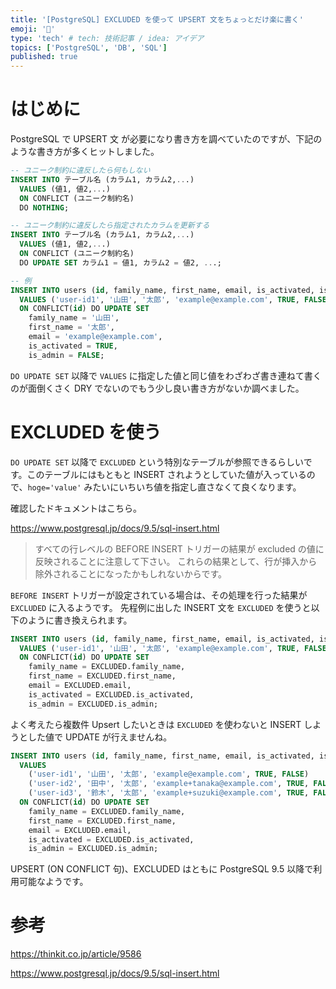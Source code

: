 ```yaml
---
title: '[PostgreSQL] EXCLUDED を使って UPSERT 文をちょっとだけ楽に書く'
emoji: '🐘'
type: 'tech' # tech: 技術記事 / idea: アイデア
topics: ['PostgreSQL', 'DB', 'SQL']
published: true
---
```


# はじめに

PostgreSQL で UPSERT 文 が必要になり書き方を調べていたのですが、下記のような書き方が多くヒットしました。

```sql
-- ユニーク制約に違反したら何もしない
INSERT INTO テーブル名 (カラム1, カラム2,...)
  VALUES (値1, 値2,...)
  ON CONFLICT (ユニーク制約名)
  DO NOTHING;

-- ユニーク制約に違反したら指定されたカラムを更新する
INSERT INTO テーブル名 (カラム1, カラム2,...)
  VALUES (値1, 値2,...)
  ON CONFLICT (ユニーク制約名)
  DO UPDATE SET カラム1 = 値1, カラム2 = 値2, ...;

-- 例
INSERT INTO users (id, family_name, first_name, email, is_activated, is_admin)
  VALUES ('user-id1', '山田', '太郎', 'example@example.com', TRUE, FALSE)
  ON CONFLICT(id) DO UPDATE SET
    family_name = '山田',
    first_name = '太郎',
    email = 'example@example.com',
    is_activated = TRUE,
    is_admin = FALSE;
```

`DO UPDATE SET` 以降で `VALUES` に指定した値と同じ値をわざわざ書き連ねて書くのが面倒くさく DRY でないのでもう少し良い書き方がないか調べました。

# EXCLUDED を使う

`DO UPDATE SET` 以降で `EXCLUDED` という特別なテーブルが参照できるらしいです。このテーブルにはもともと INSERT されようとしていた値が入っているので、`hoge='value'` みたいにいちいち値を指定し直さなくて良くなります。

確認したドキュメントはこちら。

https://www.postgresql.jp/docs/9.5/sql-insert.html

<!-- textlint-disable -->

> すべての行レベルの BEFORE INSERT トリガーの結果が excluded の値に反映されることに注意して下さい。 これらの結果として、行が挿入から除外されることになったかもしれないからです。

<!-- textlint-enable -->

`BEFORE INSERT` トリガーが設定されている場合は、その処理を行った結果が `EXCLUDED` に入るようです。
先程例に出した INSERT 文を `EXCLUDED` を使うと以下のように書き換えられます。

```sql
INSERT INTO users (id, family_name, first_name, email, is_activated, is_admin)
  VALUES ('user-id1', '山田', '太郎', 'example@example.com', TRUE, FALSE)
  ON CONFLICT(id) DO UPDATE SET
    family_name = EXCLUDED.family_name,
    first_name = EXCLUDED.first_name,
    email = EXCLUDED.email,
    is_activated = EXCLUDED.is_activated,
    is_admin = EXCLUDED.is_admin;
```

よく考えたら複数件 Upsert したいときは `EXCLUDED` を使わないと INSERT しようとした値で UPDATE が行えませんね。

```sql
INSERT INTO users (id, family_name, first_name, email, is_activated, is_admin)
  VALUES
    ('user-id1', '山田', '太郎', 'example@example.com', TRUE, FALSE)
    ('user-id2', '田中', '太郎', 'example+tanaka@example.com', TRUE, FALSE),
    ('user-id3', '鈴木', '太郎', 'example+suzuki@example.com', TRUE, FALSE),
  ON CONFLICT(id) DO UPDATE SET
    family_name = EXCLUDED.family_name,
    first_name = EXCLUDED.first_name,
    email = EXCLUDED.email,
    is_activated = EXCLUDED.is_activated,
    is_admin = EXCLUDED.is_admin;
```

UPSERT (ON CONFLICT 句)、EXCLUDED はともに PostgreSQL 9.5 以降で利用可能なようです。

# 参考

https://thinkit.co.jp/article/9586

https://www.postgresql.jp/docs/9.5/sql-insert.html
